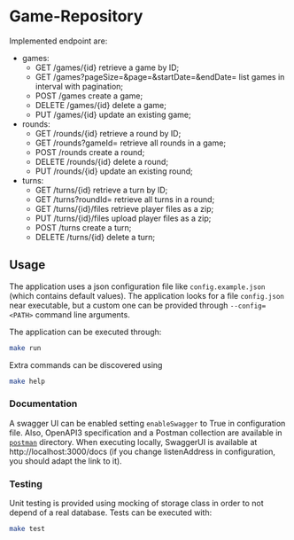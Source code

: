 # Game-Repository  
Implemented endpoint are:
* games:
    - GET /games/{id} retrieve a game by ID;
    - GET /games?pageSize=<integer>&page=<integer>&startDate=<YYYY-MM-DD>&endDate=<YYYY-MM-DD> list games in interval with pagination;
    - POST /games create a game;
    - DELETE /games/{id} delete a game;
    - PUT /games/{id} update an existing game;
* rounds:
    - GET /rounds/{id} retrieve a round by ID;
    - GET /rounds?gameId=<integer> retrieve all rounds in a game;
    - POST /rounds create a round;
    - DELETE /rounds/{id} delete a round;
    - PUT /rounds/{id} update an existing round;
* turns:
    - GET /turns/{id} retrieve a turn by ID;
    - GET /turns?roundId=<integer> retrieve all turns in a round;
    - GET /turns/{id}/files retrieve player files as a zip;
    - PUT /turns/{id}/files upload player files as a zip;
    - POST /turns create a turn;
    - DELETE /turns/{id} delete a turn;

## Usage
The application uses a json configuration file like `config.example.json` (which contains default values). The application looks for a file `config.json` near executable, but a custom one can be provided through `--config=<PATH>` command line arguments.

The application can be executed through:
```sh
make run
```

Extra commands can be discovered using
```sh
make help
```

### Documentation
A swagger UI can be enabled setting `enableSwagger` to True in configuration file. Also, OpenAPI3 specification and a Postman collection are available in [`postman`](/postman) directory. When executing locally, SwaggerUI is available at http://localhost:3000/docs (if you change listenAddress in configuration, you should adapt the link to it).

### Testing
Unit testing is provided using mocking of storage class in order to not depend of a real database. Tests can be 
executed with:
```sh
make test
```

